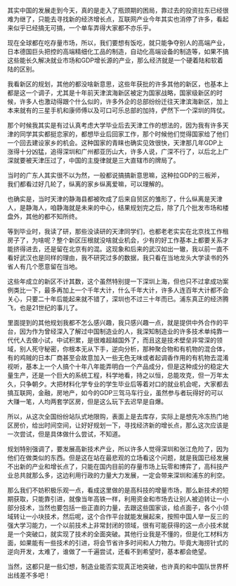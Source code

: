 <p data-pid="vetIh2u6">其实中国的发展走到今天，真的是走入了瓶颈期的困局，靠过去的投资拉东已经很难为继了，只能去寻找新的经济增长点，互联网产业今年其实也消停了许多，看起来似乎已经搞无可搞，一个单车弄得大家都不亦乐乎。</p><p data-pid="0CPULgUL">现在全球都在吃存量市场，所以，我们要想有饭吃，就只能争夺别人的高端产业，日本德国巨头把控的高端精细化工品的制造，自动化高端设备的制造等，如果不搞这些能长久解决就业市场和GDP增长源的产业，那么经济就是一个硬着陆和软着陆的区别。</p><p data-pid="1SEQt9Cn">我看新区的规划，其他的都没啥新意思，这些年获批的许多其他的新区，也基本上都是这一个调子，尤其是十年前天津滨海新区被定为国家战略，国家级新区的时候，许多人也激动得跟个什么似的，许多外企的总部纷纷迁往天津滨海新区，加上本来就有的三星手机和康师傅以及可口可乐总部的加持，俨然下一个深圳的阵仗。</p><p data-pid="LxI0zDNT">那个时候我其实是有过认真考虑大学毕业后去天津工作的想法的，因为我有许多天津的同学其实都挺恋家的，都想毕业后回家工作，那个时候他们觉得国家给了他们一个回去建设家乡的机会。这种国家的青睐也确实见效很快，天津那几年GDP上涨得十分凶猛，追得深圳和广州都亚历山大，许多人说，广深不行了，以后北上广深就要被天津压过了，中国的主旋律就是三大直辖市的牌局了。</p><p data-pid="R0qSQENg">当时的广东人其实很不以为然，一般都说搞搞新意思嘛，这种拉GDP的三板斧，我们都看过好几轮了，纵离的家乡纵离爱嘛，可以理解的。</p><p data-pid="fwgEnSD1">也确实是，当时天津的静海县都被吹成了后来自贸区的雏形了，什么纵离是天津人，是静海人，咱静海就是未来的中心，结果规划完之后，除了几个批发市场和楼盘外，其他的都不知所终。</p><p data-pid="YzF38AqS">等到毕业时，我读了研，那些没读研的天津同学们，也都老老实实在北京找工作租房子了，为啥呢？整个新区压根就没啥就业机会，少有的好工作基本上都要关系才能挤得进去，还是留在北京有的混。这现象和后来的武汉如出一辙，我以前一直不看好武汉也是同样的理由，我不研究过多的数据，我只看在当地龙头大学读书的外省人有几个愿意留在当地。</p><p data-pid="A6Eie0DW">这些年成立的新区不计其数，这个虽然特别提一下深圳上海，但也只不过拿成功案例类比一下，最多再加上一个千年大计，什么千年大计，许多人连百年大计都不会关心，只要二十年后能起来就不错了，深圳也不过三十年而已。浦东真正的经济腾飞，也是21世纪的事儿了。</p><p data-pid="BeL48hZQ">里面提到的其他规划我都不怎么感兴趣，我只感兴趣一点，就是提供中外合作的平台，因为作为曾经深入了解过中国制造业的人，我深知制造业的许多技术单纯靠一代代人去做小试，中试积累，是很难超越国外了，而且这是技术壁垒非常深的领域，别人死守秘密，你根本无从下手，逆向分析，那种聚合物和有机物的混合体，有的鸡贼的日本厂商甚至会故意加入一些无色无味或者起调香作用的有机物去混淆视听，基本上一个人搞个十年八年能弄明白一个产品成分，但是这种成分的稳定大量生产，还是一个巨大的系统工程，科学地看，持之以恒，总能攻克，但一万年太久，只争朝夕。大把材料化学专业的学生毕业后等着对口的就业机会呢，大家都去搞互联网，金融，房地产，如今的GDP三驾马车行业，虽然参与者玩得好的可以大赚一笔，人均两套学区房，但是这么玩下去迟早是自爆。</p><p data-pid="IOIN775I">所以，从这次全国纷纷站队式地限购，表面上是去库存，实际上是想先冷冻热门地区房价，给出时间空间，让好好规划一下，寻找经济新的增长点，那么这次应该是一次尝试，但是具体做什么尝试，不知道。</p><p data-pid="-0IOAy3J">规划特别强调了，要发展高新技术产业，所以许多人觉得深圳和张江危险了，因为他们在做类似的东西。但是这在站在最悲观的立场看这个问题，就是我国已经发展不出新的产业和增长点了，只能在国内目前的存量市场上玩零和博弈了，高科技产业总共就那么多，这边利用行政的力量大力发展，一定会带来深圳和浦东的利空。</p><p data-pid="l10S_s1C">那么我们不妨积极乐观一点，看成这里做的是高科技的增量市场，那么新技术的短期获取，只能靠引进，就像当年高铁一样，利用资金和市场去让别人被迫转让一小部分技术，当然也要包括一些正直的力量，去跟这些国家谈，给点面子，各个小领域转让一小块技术，然后呢，这个合作平台就能发展起来，按照中国人举一反三的强大学习能力，一个以前技术上非常封闭的领域，很有可能获得的这一点小技术就是一个突破口，就实现了技术的全面突破。其他行业我是不懂的，但是化工材料方面，如果能有一些技术的引进，将会节省许多时间和人力物力。毕竟大海捞针式的逆向开发，太难了，谁做了一千遍尝试，还看不到希望时，基本都会绝望。</p><p data-pid="j9YreLlv">当然，这都只是一些幻想，制造业能否实现真正地突破，也许真的和中国队世界杯出线差不多吧！</p>